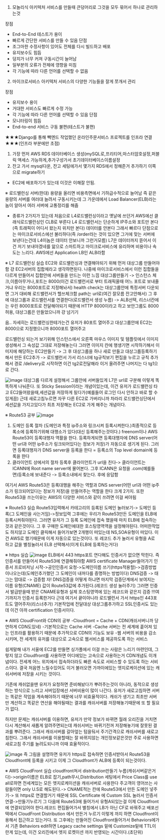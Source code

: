 1. 모놀리식 아키텍처
서비스를 만들때 큰덩어리로 그것을 모두 묶어서 하나로 관리하는것

장점
* End-to-End 테스트가 용이
* 빠르게 간단한 서비스를 만들 수 있음
단점
* 조그마한 수정사항이 있어도 전체를 다시 빌드하고 배포
* 유지보수도 힘듬
* 덩치가 너무 커져 구동시간이 늘어남
* 일부분의 오류가 전체에 영향을 미침
* 각 기능에 따라 다른 언어를 선택할 수 없음

2. 마이크로서비스 아키텍처
서비스의 다양한 기능들을 잘게 쪼개서 관리

장점
* 유지보수 용이
* 거대한 서비스도 빠르게 수정 가능
* 각 기능에 따라 다른 언어를 선택할 수 있음
단점
* 모니터링이 힘듬
* End-to-end 서비스 구동 불편(테스트가 불편)


★★★Django를 통해 빽엔드 작업했던 온라인주문서비스 프로젝트를 인프라 연결★★★(인프라 부분에만 초점)
1. 가장 먼저 AWS RDS 데이터베이스 생성(mySQL로,프리티어,마스터암호설정,퍼블릭 액세스 가능하게,추가구성가서 초기데이터베이스이름설정
2. 잔고 가서 mysql다운, 잔고 세팅에가서 몇가지 RDS에서 정해준거 추가하기 이쪽으로 migrate하기

* EC2에 배포하기가 있는데 이것은 이해잘 안됨.

※ 로드밸런싱
서버(한대) 용량을 올리면 비용측면에서 기하급수적으로 늘어남 즉 같은 용량의 서버를 여러대 늘려서 구동시키는데
그 가운데에서 Load Balancer(ELB)라는 놈이 알아서 여러 서버에 교통정리를 해줌
- 종류가 2가지가 있는데 처음으로 L4로드밸런싱이라고 옛날에 쓰던거 AWS에선 클래식로드밸런싱인 CLB로 부른다
L4 로드밸런서는 단순하게 IP주소와 포트만 본다(즉 트래픽이 어디서 왔는지 위치만 본다) 데이터를 안본다 그래서 빠르다
단점으로는 마이크로서비스에선 불리하다(즉 /order라는 것이 있으면 그거에 맞는 서버에 보낸다는건데 L4이놈은 데이터 안보니까 그런거모름)
L7은 데이터까지 뜯어서 이건 저기 보내야겠네를 앎으로 스마트하고 마이크로서비스에 유리하며 비용이나 속도는 느리다. AWS에선 Application LB인 ALB라함

※ L7 로드밸런싱 실습
EC2와 로드밸런싱과 연결해야되기 위해 먼저 대상그룹 만들어야함 걍 EC2서버의 집합체라고 생각하면된다. 나중에 마이크로서비스에서 이런 집합들을 다르게 만들어서
집합안에 서버들을 만드는 이런 느낌
대상그룹만들기
-> 인스턴스 체크,이름아무거나,포트는 8000(이건 로드밸런서로 부터 트래픽올때 어느 포트로 보내줄거냐 우리는 8000포트로 지정해놔서)
health check는 대상그룹안에 특정서버 다운되면 그거 대비해 로드밸런서가 헬쓰체크함 path는 url로(여긴 잘모름 잔고안해서)
그 후에 대상그룹과 로드밸런서를 연결한다(로드밸런서 생성 누름) -> ALB선택, 리스너칸에는 우린 8000포트로 전달해야되기 때문에 HTTP 8000이라고 하고
보안그룹도 8000허용, 대상그룹은 만들었으니까 걍 넘기기

음.. 자세히는 로드밸런싱한테가는건 유저가 80포트 열어주고 대상그룹안에 EC2는 8000으로 지정했으니까 8000포트 열어주고

로드밸런싱 되는거 보기위해 인스턴스에서 오른쪽 마우스 이미지 및 템플릿에서 이미지 생성해서 그 속성값 그대로 저장해놓는다 그러면 이미지 칸에 행생기면
시작하기해서 이미지에 해당하는 EC2만들기 -> 그 후 대상그룹을 하나 새로 만들고  대상그룹등록하기해서 만든 EC2추가 -> 로드밸런서 가서 리스너에 tg규칙보기 편집을
누르고 규칙 추가해서 경로 /delivery로 시작하면 이건 tg2로전달해라 이거 올려주면 나머지는 다 tg1으로 간다.


![image](https://user-images.githubusercontent.com/67897827/180229362-43e1532b-d045-4343-aa17-a1281506a14e.png)
대상그룹 다르게 설정해서 그룹안에 서버들있게 L7은 url로 구분해 이렇게 똑똑하게 나눠준다.
또 Sticky Session이라는 개념이있는데, 이건 유저가 로드밸런싱 타고 EC2들어왔을때,세션값을 저장하게 됬다가(예를들어 로그인 다시 안하고 바로 할 수 있게끔) 근데 새로고침누르면
자꾸 다른 EC2로 가버리니까 차라리 로드밸런싱단에서 세션값을 가지고있다가 최초 저장해논 EC2로 가게 해주는 개념이다.

※ Route53 공부
![image](https://user-images.githubusercontent.com/67897827/180236755-59def610-ff54-4829-9159-3bbf848a40ee.png)
1. 도메인 등록 절차
(도메인과 특정 ip주소와 링크시켜 등록시켜한다.)최종적으로 등록소에 등록하기위해 대행소가 있다(대신 등록해주는것이다.)
freenom이나 AWS Route53이 등록대행자 역활을 한다. 등록하게되면 등록대행자에 DNS server(어떤 url과 어떤 ip주소가 링크되어있다는 정보가 저장)가 자동으로 생기게 된다.
그러면 등록대행자가 DNS server을 등록을 한다 = 등록소의 Top level domain에 등록을 한다
2. 클라이언트 상에서의 절차
등록후 클라이언트가 url을 친다-> 클라이언트는 ICANN에 Root name server에 물어본다. 그후 ICANN은 요청을 .com(예를들면)등록소에 보내준다 -> 등록소내에서 찾는다. 후에 응답함

여기서 AWS Route53은 등록대행을 해주는 역할과 DNS server(어떤 url과 어떤 ip주소가 링크되어있다는 정보가 저장)을 만들어주는 역할을 한다 크게 2가지. 또한 Route53을 쓰는이유는 
AWS의 다양한 서비스와 같이 쓰려면 이걸 써야됨

※ Route53 실습
Route53입력해서 카테고리의 등록된 도메인 눌러보기-> 도메인 등록(그 도메인을 사는거임)->정보입력
그후에는 우리가 Route53만든 도메인을 ELB에 등록시켜줘야된다. 그러면 유저가 그 등록 도메인에 접속 했을때 마치 ELB에 접속하는것과 같은것이다.
그 후 구매한 도메인에대한 호스팅영역역을 설정해야된다. 어떠한작업도 하지않고 도메인 클릭해서 들어가보면 2개행이 떠있는데 NS,SOA유형이 떠있다. 이건 AWS로 했기때문에
이게 자동으로 있는것이다. 또 레코드 추가 눌러서 유형을 A로 하고 값을 별칭눌러서 ELB 선택해서(이게 ELB에 등록하는거다)

※ https 실습
![image](https://user-images.githubusercontent.com/67897827/180254482-15199360-0d32-43f4-bfa8-b27214e786fb.png)
ELB에서 443 https포트 연다해도 인증서가 없으면 막힌다. 즉 인증서를 만들어서 Route53에 연결해줘야함
AWS certificate Manager들어가기 인증서 프로비저닝 시작->공인인증서 요청->도메인이름 쓰기(https적용할)->검증방법이나오는데(도메인추가했던 그 도메인이 내꺼다를 증명하는
방법이다) DNS검증 -> 태그는 맘대로 -> 검증함
자! DNS검증을 어떻게 하냐면 마지막 검증단계에서 보여지는 이름 유형(CNAME) 값이 Route53값에 추가된다.(레코드 생성 눌러주기)
그러면 인증서 발급받을때 받은 CNAME유형과 실제 호스팅영역에 있는 레코드와 같은지 검증 !!!여기까지가 인증서 등록한거다 근데 여기서 끝이아니라
로드밸런서 가서 https인 443포트도 열어주자(리스너추가) 기본작업에 전달대상 대상그룹추가하고 SSL인증서도 있는데 이건 아까 certification 인증서이다.

※ AWS CloudFront와 CDN의 공부
-Cloudfront = Cache + CDN(캐쉬서버니까 당연하게 CDN도있네)
-기본적으로는 Cache 서버
-Cache 서버는 전 세계에 흩어져 있는 인프라를 활용하기 때문에 추가적으로 CDN의 기능도 보유
-웹 서버의 비용을 감소시키며, 전 세계의 유저를 대상으로 고속으로 웹서비스를 제공하도록 하는 서비스

쉽게말해 내가 서울에 EC2를 만들면 싱가폴에서 이걸 쓰는 사람은 느리기 마련인데, 그렇지 않고 Cloudfront를 사용하면 어디에있는 고속으로 사용하는거
CDN개념도 이개념이다. 전세계 어느 위치에서 접속하더라도 빠른 속도로 서비스할 수 있도록 하는 서비스이다.
결국 처음엔 느릴수있어도 이거 불러오면 가까이에있는 엣지로케이션에 있는 캐쉬서버에 저장을 시키는 것이다.

기존에 캐쉬없을땐 유저가 요청하면 준비해놨다가 뿌려주는것이 아니라, 동적으로 생성하는 방식으로 느리고 서버입장에선 서버비용이 많이 나간다. 유저가 새로고침하면
서버는 똑같은 작업을 계속해야하기 때문에 너무 비효율적이다. 캐쉬가 생기고 최초만 서버만 계산하고 똑같은 연산을 해야될때는 결과를 캐쉬서버를 저장해놓기때문에
또 할 필요가 없다.

하지만 문제는 캐쉬서버를 이용하면, 유저가 만약 정보가 바뀌면 월래 오리진을 거치면 다시 계산해서 새롭게 알려주면되는데 캐쉬서버는 바뀌기전꺼 저장해놓기에
잘못된 결과를 뿌려준다. 그래서 캐쉬서버를 갈아엎는 텀을둬서 주기간격으로 캐쉬서버를 새로고침한다. 그래서 캐쉬서버를 이용할때는 잘 바뀌지않는 개인정보같은것만 주로 사용하면
새로고침 주기를 늘려도되니까 이때 효율적이다.


![image](https://user-images.githubusercontent.com/67897827/180271301-db7b267e-0f54-4a4e-826a-e47f492c16ea.png)
즉 그림을 설명하면
유저가 https로 접속하면 인증서받아서 Route53을 Cloudfront에 등록을 시키고 이제 그 Cloudfront가 ALB에 등록이 되는것이다.

※ AWS CloudFront 실습
cloudfront쳐서 distribution만들기 누름(캐쉬서버같은거다)->origin이름은 ELB로 잡기,path무시,Distribution 세팅에서 Price Class를 use all로하면 전세계있는 모든 엣지로케이션을
캐쉬서버로 사용한다 주고객이 영어쓰는 사람들이면 only U.S로 해도된다.-> CNAME적는 칸에 Route53에서 만든 도메인 넣주기-> 또 https로 연결할거기 때문에 SSL Certificate
에 Custom SSL 눌러서 인증서 연결->만들기누르기
그 다음에 Route53에 들어가서 유형A되있는걸 이제 Cloudfront에 연결되있어야 한다.레코드 편집들어가서 별칭에서 LB가 아닌 CF로 바꿔주고 배포선택에서 CloudFront Distribution
에서 만든거 누르기 이렇게 까지 하면 Cloudfront이용해서 접근하고 있는거다.
또 그후에는 만들어진 Cloudfront들어가서 Behaviors에가서 기존 Behaviors edit하면 Legacy cache settings 밑에 Customize밑에 TTL이란게 있는데, 이건 오리진에서 엣지 로켓이션
까지 반영되는 시간이다.(초단위)




